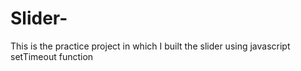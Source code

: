 # Slider-
This is the practice project in which I built the slider using javascript  setTimeout function
